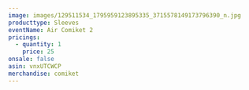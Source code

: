 ```yaml
---
image: images/129511534_1795959123895335_3715578149173796390_n.jpg
producttype: Sleeves
eventName: Air Comiket 2
pricings:
  - quantity: 1
    price: 25
onsale: false
asin: vnxUTCWCP
merchandise: comiket
---
```

